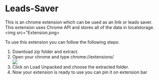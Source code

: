 # Leads-Saver
This is an chrome extension which can be used as an link or leads saver. This extension uses Chrome API and stores all of the data in localstorage.
<img src="Extension.png>

To use this extension you can follow the following steps:
<ol><li>Download zip folder and extract.</li>
  <li>Open your chrome and type chrome://extensions/</li>
 <img src="Unpack.jpg"> 
  <li>Click on Load Unpacked and choose the extracted folder.</li>
  <li>Now your extension is ready to use you can pin it on extension bar</li>
